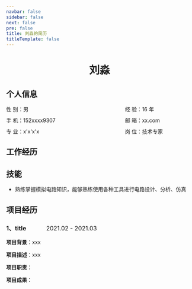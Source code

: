 ```yaml
---
navbar: false
sidebar: false
next: false
pre: false
title: 刘淼的简历
titleTemplate: false
---
```


 <center>
 <h1>刘淼</h1>
 </center>





## 个人信息

<div class="info-wrap">
    <span class="info-label">性 别：男</span>
    <span class="info-item">经 验：16 年</span>
</div> 
<div class="info-wrap">
    <span class="info-label">手 机：152xxxx9307</span>
    <span class="info-item">邮 箱：xx.com</span>
</div> 
<div class="info-wrap">
    <span class="info-label"> 专 业：x'x'x'x</span>
    <span class="info-item">岗 位：技术专家</span>
</div> 



## 工作经历



## 技能

- 熟练掌握模拟电路知识，能够熟练使用各种工具进行电路设计、分析、仿真




## 项目经历


### **1、title** <span class="time">2021.02 - 2021.03</span>

**项目背景**：xxx

**项目描述**：xxx


**项目职责**：

**项目成果**：




<style>
    .info-wrap {
        display: flex;
        align-items: center;
        margin-bottom: 10px
    }
   .info-label {
        width: 230px;
    }
    .info-item {
        width: 210px;
        text-align: left;
        margin-left: 120px;
    }
    .company-wrap {
        display: flex;
        justify-content: space-between;
        align-items: center;
        margin-bottom: 10px
    }
    .company-name {
        width: 220px;
    }

    .time {
        font-weight: normal;
        margin-left: 50px;
        font-size: 16px;
    }
</style>